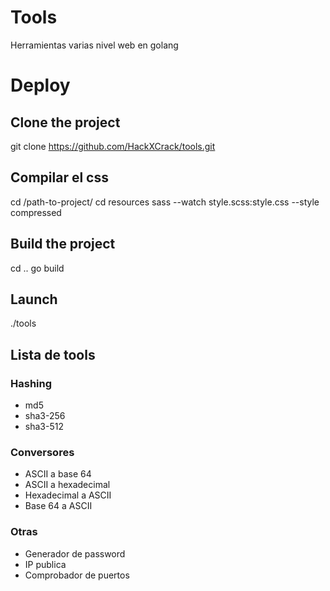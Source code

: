 # Tools
Herramientas varias nivel web en golang

# Deploy
## Clone the project
git clone https://github.com/HackXCrack/tools.git

## Compilar el css
cd /path-to-project/
cd resources
sass --watch style.scss:style.css --style compressed

## Build the project
cd ..
go build

## Launch
./tools

## Lista de tools

### Hashing
- md5
- sha3-256
- sha3-512

### Conversores
- ASCII a base 64
- ASCII a hexadecimal
- Hexadecimal a ASCII
- Base 64 a ASCII

### Otras
- Generador de password
- IP publica
- Comprobador de puertos
